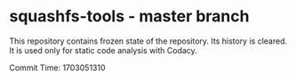 # squashfs-tools - master branch

This repository contains frozen state of the repository.
Its history is cleared. It is used only for static code
analysis with Codacy.

Commit Time: 1703051310